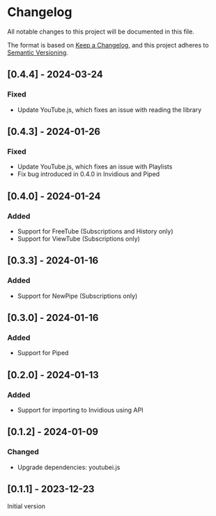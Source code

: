 # Changelog

All notable changes to this project will be documented in this file.

The format is based on [Keep a Changelog](https://keepachangelog.com/en/1.0.0/),
and this project adheres to [Semantic Versioning](https://semver.org/spec/v2.0.0.html).

## [0.4.4] - 2024-03-24

### Fixed

- Update YouTube.js, which fixes an issue with reading the library

## [0.4.3] - 2024-01-26

### Fixed

- Update YouTube.js, which fixes an issue with Playlists
- Fix bug introduced in 0.4.0 in Invidious and Piped

## [0.4.0] - 2024-01-24

### Added

- Support for FreeTube (Subscriptions and History only)
- Support for ViewTube (Subscriptions only)

## [0.3.3] - 2024-01-16

### Added

- Support for NewPipe (Subscriptions only)

## [0.3.0] - 2024-01-16

### Added

- Support for Piped

## [0.2.0] - 2024-01-13

### Added

- Support for importing to Invidious using API

## [0.1.2] - 2024-01-09

### Changed

- Upgrade dependencies: youtubei.js

## [0.1.1] - 2023-12-23

Initial version

<!-- markdownlint-configure-file {"MD024": { "siblings_only": true } } -->
